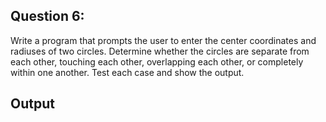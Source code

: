 ## Question 6: 
Write a program that prompts the user to enter the center coordinates and 
radiuses of two circles. Determine whether the circles are separate from 
each other, touching each other, overlapping each other, or completely 
within one another. Test each case and show the output.

## Output


